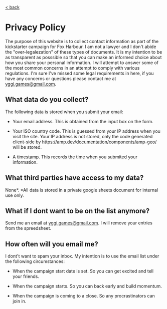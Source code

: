 [< back](/)

# Privacy Policy

The purpose of this website is to collect contact information as part of the kickstarter campaign for Fox Harbour. 
I am not a lawyer and I don't abide the "over-legalezation" of these types of documents. 
It is my intention to be as transparent as posssible so that you can make an informed choice about how you share your personal information.
I will attempt to answer some of the most common concerns in an attempt to comply with various regulations.
I'm sure I've missed some legal requirements in here, if you have any concerns or questions please contact me at yggi.games@gmail.com.

## What data do you collect?

The following data is stored when you submit your email:

* Your email address. This is obtained from the input box on the form.

* Your ISO country code. This is guessed from your IP address when you visit the site. Your IP address is not stored, only the code generated client-side by https://amp.dev/documentation/components/amp-geo/ will be stored.

* A timestamp. This records the time when you submited your information.

## What third parties have access to my data?

None*. *All data is stored in a private google sheets document for internal use only.

## What if I dont want to be on the list anymore?

Send me an email at yggi.games@gmail.com. I will remove your entries from the spreedsheet.

## How often will you email me?

I dont't want to spam your inbox. My intention is to use the email list under the following circumstances:

* When the campaign start date is set. So you can get excited and tell your friends.

* When the campaign starts. So you can back early and build momentum.

* When the campaign is coming to a close. So any procrastinators can join in.






